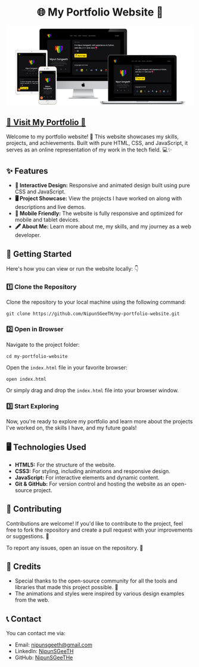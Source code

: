 
 <h1 align="center">🌐 My Portfolio Website 🚀</h1>

  <p align="center">
        <img src="https://github.com/NipunSGeeTH/github-readme-images-host/blob/main/my-portfolio-website/all-devices-white%20(1).png" alt="Portfolio Screenshot" width="700" />

    
  <h2>
  <a href="https://your-github-username.github.io/portfolio">🚀 Visit My Portfolio 🚀</a>
  </h2>
    </p>

   <p>Welcome to my portfolio website! 🚀 This website showcases my skills, projects, and achievements. Built with pure HTML, CSS, and JavaScript, it serves as an online representation of my work in the tech field. 💻✨</p>

  <h2>✨ Features</h2>
    <ul>
        <li><strong>🎨 Interactive Design:</strong> Responsive and animated design built using pure CSS and JavaScript.</li>
        <li><strong>🖥️ Project Showcase:</strong> View the projects I have worked on along with descriptions and live demos.</li>
        <li><strong>📱 Mobile Friendly:</strong> The website is fully responsive and optimized for mobile and tablet devices.</li>
        <li><strong>🖋️ About Me:</strong> Learn more about me, my skills, and my journey as a web developer.</li>
    </ul>

  <h2>🚀 Getting Started</h2>
    <p>Here's how you can view or run the website locally: 👇</p>
    <h3>1️⃣ Clone the Repository</h3>
    <p>Clone the repository to your local machine using the following command:</p>
    <pre><code>git clone https://github.com/NipunSGeeTH/my-portfolio-website.git</code></pre>

  <h3>2️⃣ Open in Browser</h3>
    <p>Navigate to the project folder:</p>
    <pre><code>cd my-portfolio-website</code></pre>
    <p>Open the <code>index.html</code> file in your favorite browser:</p>
    <pre><code>open index.html</code></pre>
    <p>Or simply drag and drop the <code>index.html</code> file into your browser window.</p>
    <h3>3️⃣ Start Exploring</h3>
    <p>Now, you're ready to explore my portfolio and learn more about the projects I've worked on, the skills I have, and my future goals!</p>

   <h2>🖥️ Technologies Used</h2>
    <ul>
        <li><strong>HTML5:</strong> For the structure of the website.</li>
        <li><strong>CSS3:</strong> For styling, including animations and responsive design.</li>
        <li><strong>JavaScript:</strong> For interactive elements and dynamic content.</li>
        <li><strong>Git & GitHub:</strong> For version control and hosting the website as an open-source project.</li>
    </ul>
    <h2>🌱 Contributing</h2>    <p>Contributions are welcome! If you'd like to contribute to the project, feel free to fork the repository and create a pull request with your improvements or suggestions. 🙏</p>
    <p>To report any issues, open an issue on the repository. 🚨</p> 

   <h2>🙏 Credits</h2>
   <ul>
        <li>Special thanks to the open-source community for all the tools and libraries that made this project possible. 🌟</li>
        <li>The animations and styles were inspired by various design examples from the web.</li>
    </ul>

  <h2>📞 Contact</h2>
    <p>You can contact me via:</p>
    <ul>
        <li>Email: <a href="nipunsgeeth@gmail.com">nipunsgeeth@gmail.com</a></li>
        <li>LinkedIn: <a href="https://lk.linkedin.com/in/NipunSGeeTH">NipunSGeeTH</a></li>
        <li>GitHub: <a href="https://github.com/NipunSGeeTH">NipunSGeeTHe</a></li>
    </ul>
